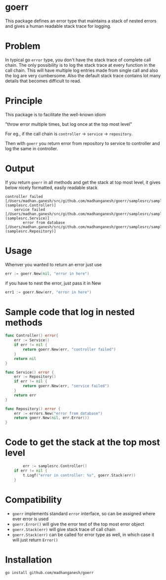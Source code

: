 # goerr
This package defines an error type that maintains a stack of nested errors and gives a human readable stack trace for logging.

# Problem
In typical go `error` type, you don't have the stack trace of complete call chain. The only possibility is to log the stack trace at every function in the call chain. This will have multiple log entries made from single call and also the log are very cumbersome. 
Also the default stack trace contains lot many details that becomes difficult to read.

# Principle
This package is to facilitate the well-known idiom

"throw error multiple times, but log once at the top most level"

For eg., if the call chain is `controller` -> `service` -> `repository`. 

Then with `goerr` you return error from repository to service to controller and log the same in controller.

# Output
If you return `goerr` in all methods and get the stack at top most level, it gives below nicely formatted, easily readable stack

```shell
controller failed [/Users/madhan.ganesh/src/github.com/madhanganesh/goerr/samplesrc/samples.go:11 (samplesrc.Controller)]
    service failed [/Users/madhan.ganesh/src/github.com/madhanganesh/goerr/samplesrc/samples.go:19 (samplesrc.Service)]
        error from database [/Users/madhan.ganesh/src/github.com/madhanganesh/goerr/samplesrc/samples.go:26 (samplesrc.Repository)]
```

# Usage
Whenver you wanted to return an error just use
```go
err := goerr.New(nil, "error in here")
```

if you have to nest the error, just pass it in New
```go
err1 := goerr.New(err, "error in here")
```

# Sample code that log in nested methods
```go
func Controller() error{
	err := Service()
	if err != nil {
		return goerr.New(err, "controller failed")
	}
	return nil
}

func Service() error {
	err := Repository()
	if err != nil {
		return goerr.New(err, "service failed")
	}
	return err
}

func Repository() error {
	err := errors.New("error from database")
	return goerr.New(nil, err.Error())
}
```
# Code to get the stack at the top most level
```go
        err := samplesrc.Controller()
	if err != nil {
		t.Logf("error in controller: %s", goerr.Stack(err))
	}
```

# Compatibility
- `goerr` implements standard `error` interface, so can be assigned where ever error is used
- `goerr.Error()` will give the error text of the top most error object
- `goerr.Stack(err)` will give stack trace of call chain
- `goerr.Stack(err)` can be called for error type as well, in which case it will just return `Error()`

# Installation
```shell
go install github.com/madhanganesh/goerr
```
